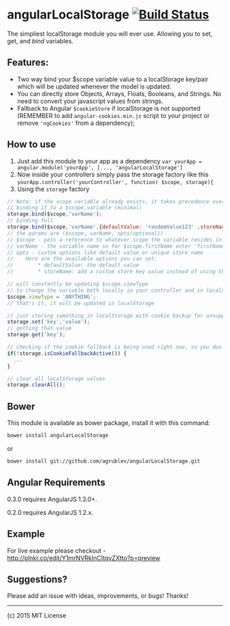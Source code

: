 angularLocalStorage [![Build Status](https://travis-ci.org/agrublev/angularLocalStorage.png?branch=master)](https://travis-ci.org/agrublev/angularLocalStorage)
====================

The simpliest localStorage module you will ever use. Allowing you to set, get, and *bind* variables.

## Features:

* Two way bind your $scope variable value to a localStorage key/pair which will be updated whenever the model is updated.
* You can directly store Objects, Arrays, Floats, Booleans, and Strings. No need to convert your javascript values from strings.
* Fallback to Angular ``$cookieStore`` if localStorage is not supported (REMEMBER to add ``angular-cookies.min.js`` script to your project or remove ``'ngCookies'`` from a dependency);

## How to use

1. Just add this module to your app as a dependency
``var yourApp = angular.module('yourApp', [..., 'angularLocalStorage']``
2. Now inside your controllers simply pass the storage factory like this
``yourApp.controller('yourController', function( $scope, storage){``
3. Using the ``storage`` factory
  ```JAVASCRIPT
  // Note: if the scope variable already exists, it takes precedence over the default and stored values
  // binding it to a $scope.variable (minimal)
  storage.bind($scope,'varName');
  // binding full
  storage.bind($scope,'varName',{defaultValue: 'randomValue123' ,storeName: 'customStoreKey'});
  // the params are ($scope, varName, opts(optional))
  // $scope - pass a reference to whatever scope the variable resides in
  // varName - the variable name so for $scope.firstName enter 'firstName'
  // opts - custom options like default value or unique store name
  // 	Here are the available options you can set:
  // 		* defaultValue: the default value
  // 		* storeName: add a custom store key value instead of using the scope variable name

  // will constantly be updating $scope.viewType
  // to change the variable both locally in your controller and in localStorage just do
  $scope.viewType = 'ANYTHING';
  // that's it, it will be updated in localStorage

  // just storing something in localStorage with cookie backup for unsupported browsers
  storage.set('key','value');
  // getting that value
  storage.get('key');
  
  // checking if the cookie fallback is being used right now, so you don't try to store fairly big data in cookies
  if(!storage.isCookieFallbackActive()) {
    ...
  }

  // clear all localStorage values
  storage.clearAll();
  ```

## Bower
This module is available as bower package, install it with this command:

```bash
bower install angularLocalStorage
```

or

```bash
bower install git://github.com/agrublev/angularLocalStorage.git
```

## Angular Requirements
0.3.0 requires AngularJS 1.3.0+.

0.2.0 requires AngularJS 1.2.x.

## Example

For live example please checkout - http://plnkr.co/edit/Y1mrNVRkInCItqvZXtto?p=preview

## Suggestions?

Please add an issue with ideas, improvements, or bugs! Thanks!

---

(c) 2015 MIT License

